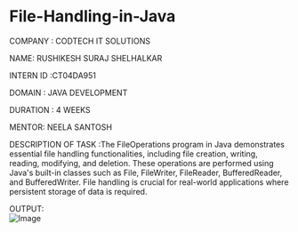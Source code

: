 # File-Handling-in-Java


COMPANY : CODTECH IT SOLUTIONS

NAME: RUSHIKESH SURAJ SHELHALKAR

INTERN ID :CT04DA951

DOMAIN : JAVA DEVELOPMENT

DURATION : 4 WEEKS

MENTOR: NEELA SANTOSH

DESCRIPTION OF TASK :The FileOperations program in Java demonstrates essential file handling functionalities, including file creation, writing, reading, modifying, and deletion. These operations are performed using Java's built-in classes such as File, FileWriter, FileReader, BufferedReader, and BufferedWriter. File handling is crucial for real-world applications where persistent storage of data is required.

OUTPUT:   
![Image](https://github.com/user-attachments/assets/663ca397-20cf-4f80-b5fe-cd333b5c7e47)

